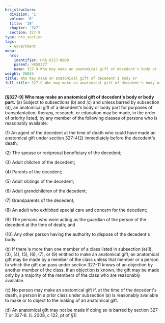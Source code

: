 ```yaml
---
hrs_structure:
  division: '1'
  volume: '6'
  title: '19'
  chapter: '327'
  section: 327-9
type: hrs_section
tags:
  - Government
menu:
  hrs:
    identifier: HRS_0327-0009
    parent: HRS0327
    name: 327-9 Who may make an anatomical gift of decedent's body or
weight: 26045
title: Who may make an anatomical gift of decedent's body or
full_title: 327-9 Who may make an anatomical gift of decedent's body or
---
```

**[§327-9] Who may make an anatomical gift of decedent's body or body part.** (a) Subject to subsections (b) and (c) and unless barred by subsection (d), an anatomical gift of a decedent's body or body part for purposes of transplantation, therapy, research, or education may be made, in the order of priority listed, by any member of the following classes of persons who is reasonably available:

(1) An agent of the decedent at the time of death who could have made an anatomical gift under section 327-4(2) immediately before the decedent's death;

(2) The spouse or reciprocal beneficiary of the decedent;

(3) Adult children of the decedent;

(4) Parents of the decedent;

(5) Adult siblings of the decedent;

(6) Adult grandchildren of the decedent;

(7) Grandparents of the decedent;

(8) An adult who exhibited special care and concern for the decedent;

(9) The persons who were acting as the guardian of the person of the decedent at the time of death; and

(10) Any other person having the authority to dispose of the decedent's body.

(b) If there is more than one member of a class listed in subsection (a)(l), (3), (4), (5), (6), (7), or (9) entitled to make an anatomical gift, an anatomical gift may be made by a member of the class unless that member or a person to which the gift can pass under section 327-11 knows of an objection by another member of the class. If an objection is known, the gift may be made only by a majority of the members of the class who are reasonably available.

(c) No person may make an anatomical gift if, at the time of the decedent's death, a person in a prior class under subsection (a) is reasonably available to make or to object to the making of an anatomical gift.

(d) An anatomical gift may not be made if doing so is barred by section 327-7 or 327-8\. [L 2008, c 122, pt of §1]